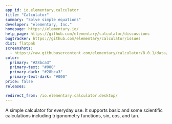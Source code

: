 ```yaml
---
app_id: io.elementary.calculator
title: "Calculator"
summary: "Solve simple equations"
developer: "elementary, Inc."
homepage: https://elementary.io/
help_page: https://github.com/elementary/calculator/discussions
bugtracker: https://github.com/elementary/calculator/issues
dist: flatpak
screenshots:
  - https://raw.githubusercontent.com/elementary/calculator/8.0.1/data/screenshot@2x.png
color:
  primary: "#28bca3"
  primary-text: "#000"
  primary-dark: "#28bca3"
  primary-text-dark: "#000"
price: false
releases:

redirect_from: /io.elementary.calculator.desktop/
---
```


<p>A simple calculator for everyday use. It supports basic and some scientific calculations including trigonometry functions, sin, cos, and tan.</p>